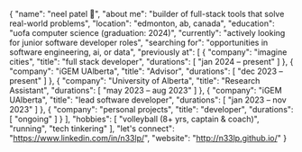 {
  "name": "neel patel 👋",
  "about me": "builder of full-stack tools that solve real-world problems",
  "location": "edmonton, ab, canada",
  "education": "uofa computer science (graduation: 2024)",
  "currently": "actively looking for junior software developer roles",
  "searching for": "opportunities in software engineering, ai, or data",
  "previously at": [
    {
      "company": "imagine cities",
      "title": "full stack developer",
      "durations": [
        "jan 2024 – present"
      ]
    },
    {
      "company": "iGEM UAlberta",
      "title": "Advisor",
      "durations": [
        "dec 2023 – present"
      ]
    },
    {
      "company": "University of Alberta",
      "title": "Research Assistant",
      "durations": [
        "may 2023 – aug 2023"
      ]
    },
    {
      "company": "iGEM UAlberta",
      "title": "lead software developer",
      "durations": [
        "jan 2023 – nov 2023"
      ]
    },
    {
      "company": "personal projects",
      "title": "developer",
      "durations": [
        "ongoing"
      ]
    }
  ],
  "hobbies": [
    "volleyball (8+ yrs, captain & coach)", "running", "tech tinkering"
  ],
  "let's connect": "https://www.linkedin.com/in/n33lp/",
  "website": "http://n33lp.github.io/"
}
